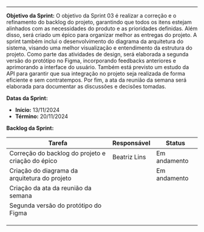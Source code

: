 <hr style="border: 0; height: 1px; background-color: #000000;">

**Objetivo da Sprint:**
O objetivo da Sprint 03 é realizar a correção e o refinamento do backlog do projeto, garantindo que todos os itens estejam alinhados com as necessidades do produto e as prioridades definidas. Além disso, será criado um épico para organizar melhor as entregas do projeto. A sprint também inclui o desenvolvimento do diagrama da arquitetura do sistema, visando uma melhor visualização e entendimento da estrutura do projeto. Como parte das atividades de design, será elaborada a segunda versão do protótipo no Figma, incorporando feedbacks anteriores e aprimorando a interface do usuário. Também está previsto um estudo da API para garantir que sua integração no projeto seja realizada de forma eficiente e sem contratempos. Por fim, a ata da reunião da semana será elaborada para documentar as discussões e decisões tomadas.

**Datas da Sprint:**

- **Início:** 13/11/2024
- **Término:** 20/11/2024

**Backlog da Sprint:**

| Tarefa | Responsável | Status |
|--------|-------------|-----------------------|
| Correção do backlog do projeto e criação do épico| Beatriz Lins | Em andamento |
| Criação do diagrama da arquitetura do projeto |  | Em andamento |
| Criação da ata da reunião da semana |  |  |
| Segunda versão do protótipo do Figma |  |  |
|  |  |  |
|  |  |  |
|  |  |  |


